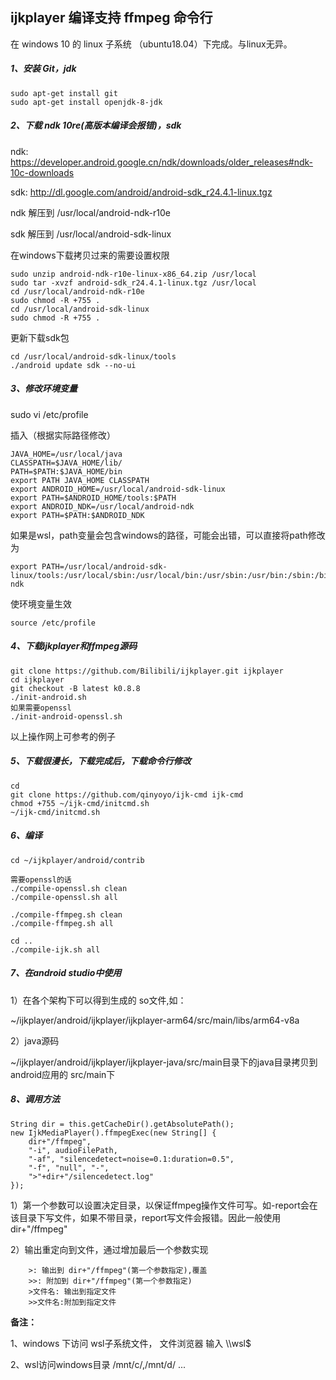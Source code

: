 ## **ijkplayer 编译支持 ffmpeg 命令行**

在 windows 10 的 linux 子系统 （ubuntu18.04）下完成。与linux无异。

##### 1、安装 Git，jdk

```
sudo apt-get install git
sudo apt-get install openjdk-8-jdk
```

##### 2、下载 ndk 10re(高版本编译会报错)，sdk

ndk: https://developer.android.google.cn/ndk/downloads/older_releases#ndk-10c-downloads

sdk: http://dl.google.com/android/android-sdk_r24.4.1-linux.tgz

ndk 解压到 /usr/local/android-ndk-r10e

sdk 解压到 /usr/local/android-sdk-linux

在windows下载拷贝过来的需要设置权限

```
sudo unzip android-ndk-r10e-linux-x86_64.zip /usr/local
sudo tar -xvzf android-sdk_r24.4.1-linux.tgz /usr/local
cd /usr/local/android-ndk-r10e
sudo chmod -R +755 .
cd /usr/local/android-sdk-linux
sudo chmod -R +755 .
```

更新下载sdk包

```
cd /usr/local/android-sdk-linux/tools
./android update sdk --no-ui
```

##### 3、修改环境变量

sudo vi /etc/profile

插入（根据实际路径修改）

```
JAVA_HOME=/usr/local/java
CLASSPATH=$JAVA_HOME/lib/
PATH=$PATH:$JAVA_HOME/bin
export PATH JAVA_HOME CLASSPATH
export ANDROID_HOME=/usr/local/android-sdk-linux
export PATH=$ANDROID_HOME/tools:$PATH
export ANDROID_NDK=/usr/local/android-ndk
export PATH=$PATH:$ANDROID_NDK
```


如果是wsl，path变量会包含windows的路径，可能会出错，可以直接将path修改为

```
export PATH=/usr/local/android-sdk-linux/tools:/usr/local/sbin:/usr/local/bin:/usr/sbin:/usr/bin:/sbin:/bin:/snap/bin:/usr/local/java/bin:/usr/local/android-ndk
```

使环境变量生效

```
source /etc/profile
```

##### 4、下载ijkplayer和ffmpeg源码

```text
git clone https://github.com/Bilibili/ijkplayer.git ijkplayer
cd ijkplayer
git checkout -B latest k0.8.8
./init-android.sh
如果需要openssl
./init-android-openssl.sh
```

以上操作网上可参考的例子

##### 5、下载很漫长，下载完成后，下载命令行修改

```
cd
git clone https://github.com/qinyoyo/ijk-cmd ijk-cmd
chmod +755 ~/ijk-cmd/initcmd.sh
~/ijk-cmd/initcmd.sh
```

##### 6、编译

```
cd ~/ijkplayer/android/contrib

需要openssl的话
./compile-openssl.sh clean
./compile-openssl.sh all

./compile-ffmpeg.sh clean
./compile-ffmpeg.sh all

cd ..
./compile-ijk.sh all
```

##### 7、在android studio中使用

1）在各个架构下可以得到生成的 so文件,如：

~/ijkplayer/android/ijkplayer/ijkplayer-arm64/src/main/libs/arm64-v8a

2）java源码

~/ijkplayer/android/ijkplayer/ijkplayer-java/src/main目录下的java目录拷贝到android应用的 src/main下

##### 8、调用方法

```
String dir = this.getCacheDir().getAbsolutePath(); 
new IjkMediaPlayer().ffmpegExec(new String[] {
    dir+"/ffmpeg",
    "-i", audioFilePath,
    "-af", "silencedetect=noise=0.1:duration=0.5",
    "-f", "null", "-",
    ">"+dir+"/silencedetect.log"
});
```

1）第一个参数可以设置决定目录，以保证ffmpeg操作文件可写。如-report会在该目录下写文件，如果不带目录，report写文件会报错。因此一般使用  dir+"/ffmpeg"

2）输出重定向到文件，通过增加最后一个参数实现

		>: 输出到 dir+"/ffmpeg"(第一个参数指定),覆盖
		>>: 附加到 dir+"/ffmpeg"(第一个参数指定)
		>文件名: 输出到指定文件
		>>文件名:附加到指定文件



**备注：**

1、windows 下访问 wsl子系统文件， 文件浏览器 输入 \\\\wsl$

2、wsl访问windows目录  /mnt/c/,/mnt/d/ ...